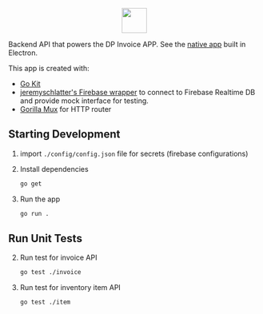 <p align="center">
  <img src="https://steven-steven.github.io/electroninvoice/readme_assets/dpLogo.jpg" width="50" />
 </p>

Backend API that powers the DP Invoice APP. See the [native app](https://github.com/steven-steven/electroninvoice) built in Electron.

This app is created with:

- [Go Kit](http://gokit.io/)
- [jeremyschlatter's Firebase wrapper](https://godoc.org/github.com/jeremyschlatter/firebase) to connect to Firebase Realtime DB and provide mock interface for testing.
- [Gorilla Mux](https://github.com/gorilla/mux) for HTTP router

## Starting Development

1. import `./config/config.json` file for secrets (firebase configurations)
2. Install dependencies

   ```bash
   go get
   ```
3. Run the app

   ```bash
   go run .
   ```
## Run Unit Tests
2. Run test for invoice API

   ```bash
   go test ./invoice
   ```
2. Run test for inventory item API

   ```bash
   go test ./item
   ```
